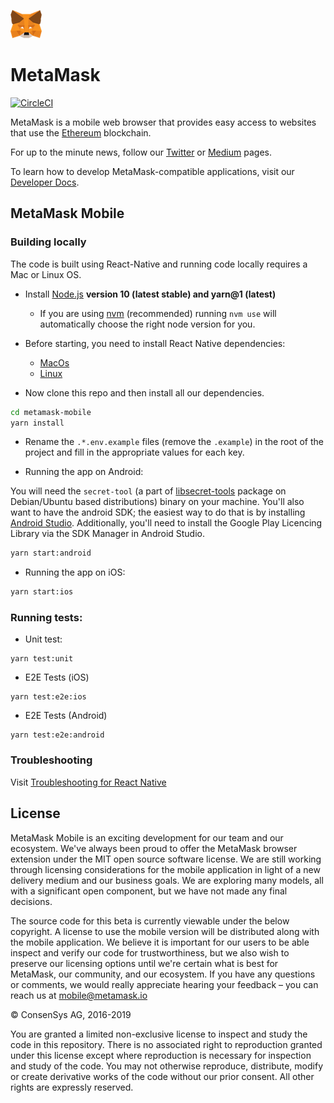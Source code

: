 ![MetaMask logo](logo.png?raw=true)
# MetaMask
[![CircleCI](https://circleci.com/gh/MetaMask/metamask-mobile/tree/develop.svg?style=shield)](https://circleci.com/gh/MetaMask/metamask-mobile/tree/develop)

MetaMask is a mobile web browser that provides easy access to websites that use the [Ethereum](https://ethereum.org/) blockchain.

For up to the minute news, follow our [Twitter](https://twitter.com/metamask_io) or [Medium](https://medium.com/metamask) pages.

To learn how to develop MetaMask-compatible applications, visit our [Developer Docs](https://metamask.github.io/metamask-docs/).

## MetaMask Mobile

### Building locally
The code is built using React-Native and running code locally requires a Mac or Linux OS.

- Install [Node.js](https://nodejs.org) **version 10 (latest stable) and yarn@1 (latest)**
    - If you are using [nvm](https://github.com/creationix/nvm#installation) (recommended) running `nvm use` will automatically choose the right node version for you.

- Before starting, you need to install React Native dependencies:
    - [MacOs](https://facebook.github.io/react-native/docs/getting-started.html#installing-dependencies-1)
    - [Linux](https://facebook.github.io/react-native/docs/getting-started.html#installing-dependencies-2)
- Now clone this repo and then install all our dependencies.

```bash
cd metamask-mobile
yarn install
```
- Rename the `.*.env.example` files (remove the `.example`) in the root of the project and fill in the appropriate values for each key.

- Running the app on Android:

You will need the `secret-tool` (a part of [libsecret-tools](https://launchpad.net/ubuntu/bionic/+package/libsecret-tools) package on Debian/Ubuntu based distributions) binary on your machine. You'll also want to have the android SDK; the easiest way to do that is by installing [Android Studio](https://developer.android.com/studio). Additionally, you'll need to install the Google Play Licencing Library via the SDK Manager in Android Studio.

```bash
yarn start:android
```

- Running the app on iOS:

```bash
yarn start:ios
```

### Running tests:
 - Unit test:
```
yarn test:unit
```
 - E2E Tests (iOS)
```
yarn test:e2e:ios
```
 - E2E Tests (Android)
```
yarn test:e2e:android
```

### Troubleshooting

Visit [Troubleshooting for React Native](https://facebook.github.io/react-native/docs/troubleshooting#content)

## License

MetaMask Mobile is an exciting development for our team and our ecosystem. We've always been proud to offer the MetaMask browser extension under the MIT open source software license. We are still working through licensing considerations for the mobile application in light of a new delivery medium and our business goals. We are exploring many models, all with a significant open component, but we have not made any final decisions.

The source code for this beta is currently viewable under the below copyright. A license to use the mobile version will be distributed along with the mobile application. We believe it is important for our users to be able inspect and verify our code for trustworthiness, but we also wish to preserve our licensing options until we're certain what is best for MetaMask, our community, and our ecosystem. If you have any questions or comments, we would really appreciate hearing your feedback – you can reach us at mobile@metamask.io

© ConsenSys AG, 2016-2019

You are granted a limited non-exclusive license to inspect and study the code in this repository. There is no associated right to reproduction granted under this license except where reproduction is necessary for inspection and study of the code. You may not otherwise reproduce, distribute, modify or create derivative works of the code without our prior consent. All other rights are expressly reserved.
